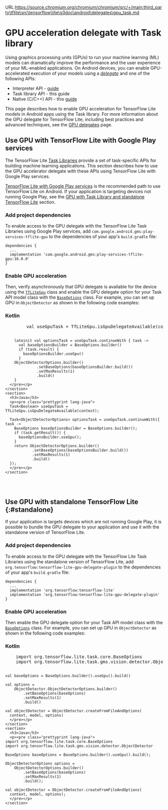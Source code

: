 URL:https://source.chromium.org/chromium/chromium/src/+/main:third_party\tflite\src\tensorflow\lite\g3doc\android\delegates\gpu_task.md
# GPU acceleration delegate with Task library

Using graphics processing units (GPUs) to run your machine learning (ML) models
can dramatically improve the performance and the user experience
of your ML-enabled applications. On Android devices, you can enable
GPU-accelerated execution of your models using a
[*delegate*](../../performance/delegates) and one of the following APIs:

- Interpreter API - [guide](./gpu)
- Task library API - this guide
- Native (C/C++) API - this [guide](./gpu_native)

This page describes how to enable GPU acceleration for TensorFlow Lite models in
Android apps using the Task library.
For more information about the GPU delegate for TensorFlow Lite,
including best practices and advanced techniques, see the
[GPU delegates](../../performance/gpu) page.

## Use GPU with TensorFlow Lite with Google Play services

The TensorFlow Lite
[Task Libraries](../../inference_with_metadata/task_library/overview) provide a
set of task-specific APIs for building machine learning applications. This
section describes how to use the GPU accelerator delegate with these APIs using
TensorFlow Lite with Google Play services.

[TensorFlow Lite with Google Play services](../play_services) is the recommended
path to use TensorFlow Lite on Android. If your application is targeting devices
not running Google Play, see the
[GPU with Task Library and standalone TensorFlow Lite](#standalone)
section.

### Add project dependencies

To enable access to the GPU delegate with the TensorFlow Lite Task
Libraries using Google Play services, add
`com.google.android.gms:play-services-tflite-gpu` to the
dependencies of your app's `build.gradle` file:

```
dependencies {
  ...
  implementation 'com.google.android.gms:play-services-tflite-gpu:16.0.0'
}
```

### Enable GPU acceleration

Then, verify asynchronously that GPU delegate is available for the device using
the
[`TfLiteGpu`](https://developers.google.com/android/reference/com/google/android/gms/tflite/gpu/support/TfLiteGpu)
class and enable the GPU delegate option for your Task API model class with the
[`BaseOptions`](https://www.tensorflow.org/lite/api_docs/java/org/tensorflow/lite/task/core/BaseOptions.Builder)
class. For example, you can set up GPU in `ObjectDetector` as shown in the
following code examples:

<div>
  <devsite-selector>
    <section>
      <h3>Kotlin</h3>
      <p><pre class="prettyprint lang-kotlin">
        val useGpuTask = TfLiteGpu.isGpuDelegateAvailable(context)

        lateinit val optionsTask = useGpuTask.continueWith { task ->
          val baseOptionsBuilder = BaseOptions.builder()
          if (task.result) {
            baseOptionsBuilder.useGpu()
          }
        ObjectDetectorOptions.builder()
                  .setBaseOptions(baseOptionsBuilder.build())
                  .setMaxResults(1)
                  .build()
        }
      </pre></p>
    </section>
    <section>
      <h3>Java</h3>
      <p><pre class="prettyprint lang-java">
      Task<Boolean> useGpuTask = TfLiteGpu.isGpuDelegateAvailable(context);

      Task<ObjectDetectorOptions> optionsTask = useGpuTask.continueWith({ task ->
        BaseOptions baseOptionsBuilder = BaseOptions.builder();
        if (task.getResult()) {
          baseOptionsBuilder.useGpu();
        }
        return ObjectDetectorOptions.builder()
                .setBaseOptions(baseOptionsBuilder.build())
                .setMaxResults(1)
                .build()
      });
      </pre></p>
    </section>
  </devsite-selector>
</div>

## Use GPU with standalone TensorFlow Lite {:#standalone}

If your application is targets devices which are not running Google Play,
it is possible to bundle the GPU delegate to your application and use it
with the standalone version of TensorFlow Lite.

### Add project dependencies

To enable access to the GPU delegate with the TensorFlow Lite Task
Libraries using the standalone version of TensorFlow Lite, add
`org.tensorflow:tensorflow-lite-gpu-delegate-plugin` to the
dependencies of your app's `build.gradle` file:

```
dependencies {
  ...
  implementation 'org.tensorflow:tensorflow-lite'
  implementation 'org.tensorflow:tensorflow-lite-gpu-delegate-plugin'
}
```

### Enable GPU acceleration

Then enable the GPU delegate option for your Task API model class with the
[`BaseOptions`](https://www.tensorflow.org/lite/api_docs/java/org/tensorflow/lite/task/core/BaseOptions.Builder)
class. For example, you can set up GPU in `ObjectDetector` as shown in the
following code examples:

<div>
  <devsite-selector>
    <section>
      <h3>Kotlin</h3>
      <p><pre class="prettyprint lang-kotlin">
    import org.tensorflow.lite.task.core.BaseOptions
    import org.tensorflow.lite.task.gms.vision.detector.ObjectDetector

    val baseOptions = BaseOptions.builder().useGpu().build()

    val options =
        ObjectDetector.ObjectDetectorOptions.builder()
            .setBaseOptions(baseOptions)
            .setMaxResults(1)
            .build()

    val objectDetector = ObjectDetector.createFromFileAndOptions(
      context, model, options)
      </pre></p>
    </section>
    <section>
      <h3>Java</h3>
      <p><pre class="prettyprint lang-java">
    import org.tensorflow.lite.task.core.BaseOptions
    import org.tensorflow.lite.task.gms.vision.detector.ObjectDetector

    BaseOptions baseOptions = BaseOptions.builder().useGpu().build();

    ObjectDetectorOptions options =
        ObjectDetectorOptions.builder()
            .setBaseOptions(baseOptions)
            .setMaxResults(1)
            .build();

    val objectDetector = ObjectDetector.createFromFileAndOptions(
      context, model, options);
      </pre></p>
    </section>
  </devsite-selector>
</div>

